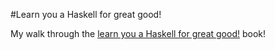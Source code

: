 #Learn you a Haskell for great good!

My walk through the [learn you a Haskell for great
good!](http://learnyouahaskell.com/) book!
